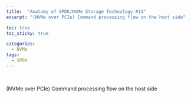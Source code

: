 ```yaml
---
title:  "Anatomy of SPDK/NVMe Storage Technology #14"
excerpt: "(NVMe over PCIe) Command processing flow on the host side"

toc: true
toc_sticky: true

categories:
  - NVMe
tags:
  - SPDK
---
```


<br>



(NVMe over PCIe) Command processing flow on the host side

